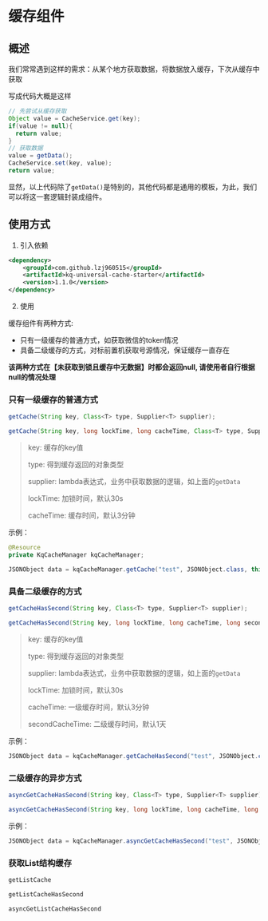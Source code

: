 # 缓存组件

## 概述

我们常常遇到这样的需求：从某个地方获取数据，将数据放入缓存，下次从缓存中获取

写成代码大概是这样

```java
// 先尝试从缓存获取
Object value = CacheService.get(key);
if(value != null){
  return value;
}
// 获取数据
value = getData();
CacheService.set(key, value);
return value;
```

显然，以上代码除了`getData()`是特别的，其他代码都是通用的模板，为此，我们可以将这一套逻辑封装成组件。

## 使用方式
1. 引入依赖
```xml
<dependency>
    <groupId>com.github.lzj960515</groupId>
    <artifactId>kq-universal-cache-starter</artifactId>
    <version>1.1.0</version>
</dependency>
```
2. 使用

缓存组件有两种方式:

- 只有一级缓存的普通方式，如获取微信的token情况
- 具备二级缓存的方式，对标前置机获取号源情况，保证缓存一直存在

**该两种方式在【未获取到锁且缓存中无数据】时都会返回null, 请使用者自行根据null的情况处理**

### 只有一级缓存的普通方式

```java
getCache(String key, Class<T> type, Supplier<T> supplier);

getCache(String key, long lockTime, long cacheTime, Class<T> type, Supplier<T> supplier)
```

> key: 缓存的key值
>
> type: 得到缓存返回的对象类型
>
> supplier: lambda表达式，业务中获取数据的逻辑，如上面的`getData`
>
> lockTime: 加锁时间，默认30s
>
> cacheTime: 缓存时间，默认3分钟

示例：

```java
@Resource
private KqCacheManager kqCacheManager;

JSONObject data = kqCacheManager.getCache("test", JSONObject.class, this::getData);
```

### 具备二级缓存的方式

```java
getCacheHasSecond(String key, Class<T> type, Supplier<T> supplier);

getCacheHasSecond(String key, long lockTime, long cacheTime, long secondCacheTime, Class<T> type, Supplier<T> supplier);
```

> key: 缓存的key值
>
> type: 得到缓存返回的对象类型
>
> supplier: lambda表达式，业务中获取数据的逻辑，如上面的`getData`
>
> lockTime: 加锁时间，默认30s
>
> cacheTime: 一级缓存时间，默认3分钟
>
> secondCacheTime: 二级缓存时间，默认1天

示例：

```java
JSONObject data = kqCacheManager.getCacheHasSecond("test", JSONObject.class, this::getData);
```

### 二级缓存的异步方式

```java
asyncGetCacheHasSecond(String key, Class<T> type, Supplier<T> supplier);

asyncGetCacheHasSecond(String key, long lockTime, long cacheTime, long secondCacheTime, Class<T> type, Supplier<T> supplier);
```

示例：

```java
JSONObject data = kqCacheManager.asyncGetCacheHasSecond("test", JSONObject.class, this::getData);
```

### 获取List结构缓存


```java
getListCache

getListCacheHasSecond

asyncGetListCacheHasSecond
```



